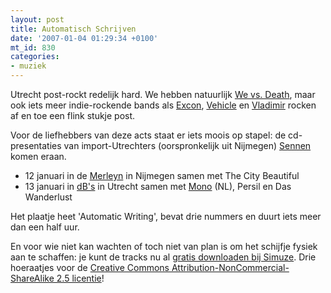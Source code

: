 ```yaml
---
layout: post
title: Automatisch Schrijven
date: '2007-01-04 01:29:34 +0100'
mt_id: 830
categories:
- muziek
---
```

Utrecht post-rockt redelijk hard. We hebben natuurlijk <a href="http://www.wevsdeath.nl/">We vs. Death</a>, maar ook iets meer indie-rockende bands als <a href="http://www.excon.nl/">Excon</a>, <a href="http://www.vehicleband.net/">Vehicle</a> en <a href="http://www.vladimir-web.com/">Vladimir</a> rocken af en toe een flink stukje post.

Voor de liefhebbers van deze acts staat er iets moois op stapel: de cd-presentaties van import-Utrechters (oorspronkelijk uit Nijmegen) <a href="http://www.sennen.info/">Sennen</a> komen eraan.

<ul>
<li>12 januari in de <a href="http://www.merleyn.nl/">Merleyn</a> in Nijmegen samen met The City Beautiful</li>
<li>13 januari in <a href="http://www.dbstudio.nl/">dB's</a> in Utrecht samen met <a href="http://www.monotheband.com/">Mono</a> (NL), Persil en Das Wanderlust</li>
</ul>

Het plaatje heet 'Automatic Writing', bevat drie nummers en duurt iets meer dan een half uur.

En voor wie niet kan wachten of toch niet van plan is om het schijfje fysiek aan te schaffen: je kunt de tracks nu al <a href="http://simuze.nl/live/showprofile.php?username=sennen">gratis downloaden bij Simuze</a>. Drie hoeraatjes voor de <a href="http://creativecommons.org/licenses/by-nc-sa/2.5/">Creative Commons Attribution-NonCommercial-ShareAlike 2.5 licentie</a>!
